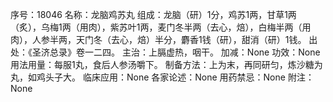 序号：18046
名称：龙脑鸡苏丸
组成：龙脑（研）1分，鸡苏1两，甘草1两（炙），乌梅1两（用肉），紫苏叶1两，麦门冬半两（去心，焙），白梅半两（用肉），人参半两，天门冬（去心，焙）半分，麝香1钱（研），甜消（研）1钱。
出处：《圣济总录》卷一二四。
主治：上膈虚热，咽干。
加减：None
功效：None
用法用量：每服1丸，食后人参汤嚼下。
制备方法：上为末，再同研匀，炼沙糖为丸，如鸡头子大。
临床应用：None
各家论述：None
用药禁忌：None
附注：None
